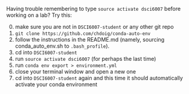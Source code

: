 Having trouble remembering to type `source activate dsci6007` before working on a lab?
Try this:

0. make sure you are not in `DSCI6007-student` or any other git repo
1. `git clone https://github.com/chdoig/conda-auto-env`
2. follow the instructions in the README.md
(namely, sourcing conda_auto_env.sh  to `.bash_profile`).
3. cd into `DSCI6007-student`
4. run `source activate dsci6007` (for perhaps the last time)
5. run `conda env export > environment.yml`
6. close your terminal window and open a new one
7. cd into `DSCI6007-student` again and this time
it should automatically activate your conda environment
